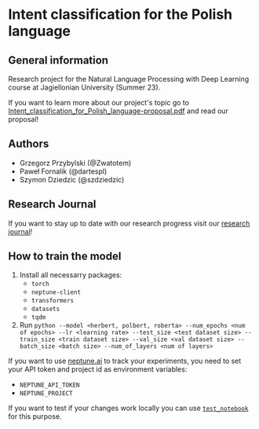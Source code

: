# Intent classification for the Polish language

## General information

Research project for the Natural Language Processing with Deep Learning course at Jagiellonian University (Summer 23).

If you want to learn more about our project's topic go to [Intent_classification_for_Polish_language-proposal.pdf](https://github.com/szdziedzic/intent-classification-for-polish-language/blob/main/papers/Intent_classification_for_Polish_language-proposal.pdf) and read our proposal!

## Authors

- Grzegorz Przybylski (@Zwatotem)
- Paweł Fornalik (@dartespl)
- Szymon Dziedzic (@szdziedzic)

## Research Journal

If you want to stay up to date with our research progress visit our [research journal](https://github.com/szdziedzic/intent-classification-for-polish-language/blob/main/RESEARCH_JOURNAL.md)!

## How to train the model

1. Install all necessarry packages:
    - `torch`
    - `neptune-client`
    - `transformers`
    - `datasets`
    - `tqdm`
2. Run `python --model <herbert, polbert, roberta> --num_epochs <num of epochs> --lr <learning rate> --test_size <test dataset size>
--train_size <train dataset size> --val_size <val dataset size> --batch_size <batch size> --num_of_layers <num of layers>`

If you want to use [neptune.ai](https://app.neptune.ai/) to track your experiments, you need to set your API token and project id as environment variables:

- `NEPTUNE_API_TOKEN`
- `NEPTUNE_PROJECT`

If you want to test if your changes work locally you can use [`test_notebook`](https://github.com/szdziedzic/intent-classification-for-polish-language/blob/main/colab_experiments/test_notebook.ipynb) for this purpose.
